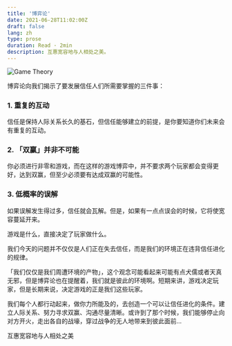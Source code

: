 ```yaml
---
title: '博弈论'
date: 2021-06-28T11:02:00Z
draft: false
lang: zh
type: prose
duration: Read · 2min
description: 互惠宽容地与人相处之美。
---
```


<ClientOnly>
  <Firefly/>
</ClientOnly>

![Game Theory](//cdn.3333120.com/article/game-thory/truce.jpeg)

博弈论向我们揭示了要发展信任人们所需要掌握的三件事：

### 1. 重复的互动

信任是保持人际关系长久的基石，但信任能够建立的前提，是你要知道你们未来会有重复的互动。

### 2. 「双赢」并非不可能

你必须进行非零和游戏，而在这样的游戏博弈中，并不要求两个玩家都会变得更好，达到双赢，但至少必须要有达成双赢的可能性。

### 3. 低概率的误解

如果误解发生得过多，信任就会瓦解。但是，如果有一点点误会的时候，它将使宽容蔓延开来。

游戏是什么，直接决定了玩家做什么。

我们今天的问题并不仅仅是人们正在失去信任，而是我们的环境正在违背信任进化的规律。

「我们仅仅是我们周遭环境的产物」，这个观念可能看起来可能有点犬儒或者天真无邪，但是博弈论也在提醒着，我们就是彼此的环境啊。短期来讲，游戏决定玩家，但是长期来说，决定游戏的正是我们这些玩家。

我们每个人都行动起来，做你力所能及的，去创造一个可以让信任进化的条件。建立人际关系、努力寻求双赢、沟通尽量清晰。或许到了那个时候，我们能够停止向对方开火，走出各自的战壕，穿过战争的无人地带来到彼此面前...

互惠宽容地与人相处之美
